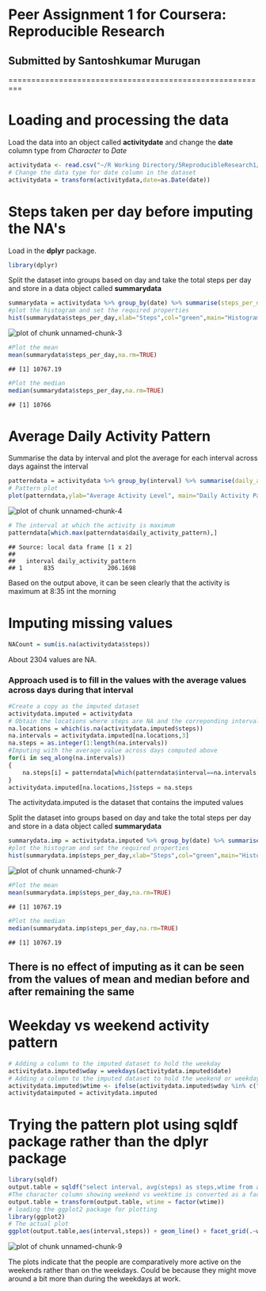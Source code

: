 # Peer Assignment 1 for Coursera: Reproducible Research
## Submitted by Santoshkumar Murugan

=========================================================

# Loading and processing the data

Load the data into an object called **activitydate** and change the **date** column type from *Character* to *Date*


```r
activitydata <- read.csv("~/R Working Directory/5ReproducibleResearch1/activity.csv", stringsAsFactors=FALSE)
# Change the data type for date column in the dataset
activitydata = transform(activitydata,date=as.Date(date))
```

# Steps taken per day before imputing the NA's

Load in the **dplyr** package.


```r
library(dplyr)
```

Split the dataset into groups based on day and take the total steps per day and store in a data object called **summarydata**


```r
summarydata = activitydata %>% group_by(date) %>% summarise(steps_per_day=sum(steps,na.exclude = TRUE))
#plot the histogram and set the required properties
hist(summarydata$steps_per_day,xlab="Steps",col="green",main="Histogram of steps per day",breaks=10)
```

![plot of chunk unnamed-chunk-3](figure/unnamed-chunk-3-1.png) 

```r
#Plot the mean
mean(summarydata$steps_per_day,na.rm=TRUE)
```

```
## [1] 10767.19
```

```r
#Plot the median
median(summarydata$steps_per_day,na.rm=TRUE)
```

```
## [1] 10766
```

# Average Daily Activity Pattern
Summarise the data by interval and plot the average for each interval across days against the interval


```r
patterndata = activitydata %>% group_by(interval) %>% summarise(daily_activity_pattern=mean(steps,na.rm = TRUE))
# Pattern plot
plot(patterndata,ylab="Average Activity Level", main="Daily Activity Pattern", col = "blue",type="l")
```

![plot of chunk unnamed-chunk-4](figure/unnamed-chunk-4-1.png) 

```r
# The interval at which the activity is maximum
patterndata[which.max(patterndata$daily_activity_pattern),]
```

```
## Source: local data frame [1 x 2]
## 
##   interval daily_activity_pattern
## 1      835               206.1698
```

Based on the output above, it can be seen clearly that the activity is maximum at 8:35 int the morning

# Imputing missing values


```r
NACount = sum(is.na(activitydata$steps))
```

About 2304 values are NA.

### Approach used is to fill in the values with the average values across days during that interval

```r
#Create a copy as the imputed dataset
activitydata.imputed = activitydata
# Obtain the locations where steps are NA and the correponding intervals
na.locations = which(is.na(activitydata.imputed$steps))
na.intervals = activitydata.imputed[na.locations,3]
na.steps = as.integer(1:length(na.intervals))
#Imputing with the average value across days computed above
for(i in seq_along(na.intervals))
{
    na.steps[i] = patterndata[which(patterndata$interval==na.intervals[i]),2]$daily_activity_pattern
}
activitydata.imputed[na.locations,]$steps = na.steps
```

The activitydata.imputed is the dataset that contains the imputed values

Split the dataset into groups based on day and take the total steps per day and store in a data object called **summarydata**


```r
summarydata.imp = activitydata.imputed %>% group_by(date) %>% summarise(steps_per_day=sum(steps,na.exclude = TRUE))
#plot the histogram and set the required properties
hist(summarydata.imp$steps_per_day,xlab="Steps",col="green",main="Histogram of steps per day",breaks=10)
```

![plot of chunk unnamed-chunk-7](figure/unnamed-chunk-7-1.png) 

```r
#Plot the mean
mean(summarydata.imp$steps_per_day,na.rm=TRUE)
```

```
## [1] 10767.19
```

```r
#Plot the median
median(summarydata.imp$steps_per_day,na.rm=TRUE)
```

```
## [1] 10767.19
```

## There is no effect of imputing as it can be seen from the values of mean and median before and after remaining the same

# Weekday vs weekend activity pattern


```r
# Adding a column to the imputed dataset to hold the weekday
activitydata.imputed$wday = weekdays(activitydata.imputed$date)
# Adding a column to the imputed dataset to hold the weekend or weekday
activitydata.imputed$wtime <- ifelse(activitydata.imputed$wday %in% c("Saturday","Sunday"),"weekend", "weekday")
activitydataimputed = activitydata.imputed
```

# Trying the pattern plot using sqldf package rather than the dplyr package

```r
library(sqldf)
output.table = sqldf("select interval, avg(steps) as steps,wtime from activitydataimputed group by interval,wtime order by interval asc")
#The character column showing weekend vs weektime is converted as a factor
output.table = transform(output.table, wtime = factor(wtime))
# loading the ggplot2 package for plotting
library(ggplot2)
# The actual plot
ggplot(output.table,aes(interval,steps)) + geom_line() + facet_grid(.~wtime) + labs(title="Activity by Weekday vs Weekend", y="Average steps")
```

![plot of chunk unnamed-chunk-9](figure/unnamed-chunk-9-1.png) 

The plots indicate that the people are comparatively more active on the weekends rather than on the weekdays. Could be because they might move around a bit more than during the weekdays at work.
